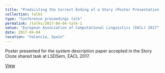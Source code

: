 ```yaml
---
title: "Prediciting the Correct Ending of a Story (Poster Presentation)"
collection: talks
type: "Conference proceedings talk"
permalink: /talks/2017-04-04-talk-1
venue: "European Association of Computational Linguistics (EACL) 2017"
date: 2017-04-04
location: "Valencia, Spain"
---
```


Poster presented for the system description paper accepted in the Story Cloze shared task at LSDSem, EACL 2017.

[View](https://pranav-goel.github.io/files/Predicting_the_Correct_Ending_of_a_Story_final.pdf)
